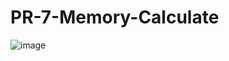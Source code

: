 # PR-7-Memory-Calculate

![image](https://github.com/user-attachments/assets/a9040857-0644-4560-81e0-25b906faa3e7)

